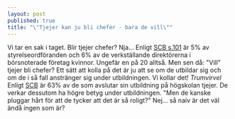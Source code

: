 ```yaml
---
layout: post
published: true
title: "\"Tjejer kan ju bli chefer - bara de vill\""
---
```




Vi tar en sak i taget. Blir tjejer chefer? Nja... Enligt [SCB s.101](http://www.scb.se/Statistik/_Publikationer/LE0201_2013B14_BR_X10BR1401.pdf) är 5% av styrelseordföranden och 6% av de verkställande direktörerna i börsnoterade företag kvinnor. Ungefär en på 20 alltså. Men sen då: "Vill" tjejer bli chefer? Ett sätt att kolla på det är ju att se om de utbildar sig och om de i så fall anstränger sig under utbildningen. Vi kollar det! *Trumvirvel* Enligt [SCB](http://www.scb.se/Statistik/_Publikationer/LE0201_2013B14_BR_X10BR1401.pdf "avslutade studier") är 63% av de som avslutar sin utbildning på högskolan tjejer. De verkar dessutom ha högre betyg under utbildningen. "Men de kanske pluggar hårt för att de tycker att det är så roligt?" Nej... så naiv är det väl ändå ingen som är?
